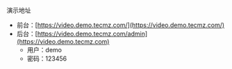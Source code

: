 演示地址
- 前台：[https://video.demo.tecmz.com/](https://video.demo.tecmz.com/)
- 后台：[https://video.demo.tecmz.com/admin](https://video.demo.tecmz.com) 
    - 用户：demo
    - 密码：123456